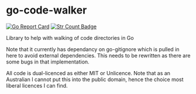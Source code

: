 # go-code-walker

[![Go Report Card](https://goreportcard.com/badge/github.com/boyter/go-code-walker)](https://goreportcard.com/report/github.com/boyter/go-code-walker)
[![Str Count Badge](https://sloc.xyz/github/boyter/go-code-walker/)](https://github.com/boyter/go-code-walker/)

Library to help with walking of code directories in Go

Note that it currently has dependancy on go-gitignore which is pulled in here to avoid external dependencies. This needs to be rewritten
as there are some bugs in that implementation.

All code is dual-licenced as either MIT or Unlicence.
Note that as an Australian I cannot put this into the public domain, hence the choice most liberal licences I can find.
